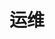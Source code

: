 ---
title: 运维
description: Operations and Maintenance
image:

# Badge style
style:
    background: "#2a9d8f"
    color: "#fff"
---